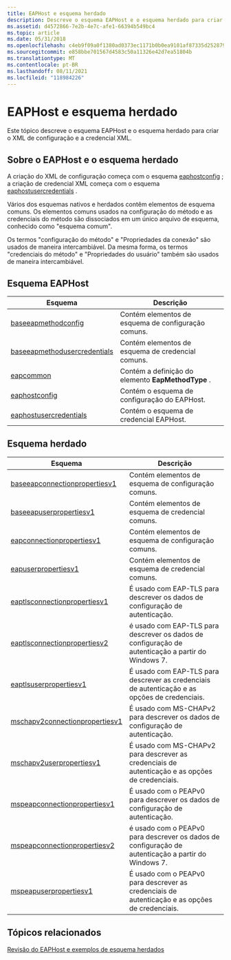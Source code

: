 ```yaml
---
title: EAPHost e esquema herdado
description: Descreve o esquema EAPHost e o esquema herdado para criar o XML de configuração e a credencial XML.
ms.assetid: d4572866-7e2b-4e7c-afe1-66394b549bc4
ms.topic: article
ms.date: 05/31/2018
ms.openlocfilehash: c4eb9f09a0f1380ad0373ec1171b0b0ea9101af87335d25287969d9a5f7f2da9
ms.sourcegitcommit: e858bbe701567d4583c50a11326e42d7ea51804b
ms.translationtype: MT
ms.contentlocale: pt-BR
ms.lasthandoff: 08/11/2021
ms.locfileid: "118984226"
---
```

# <a name="eaphost-and-legacy-schema"></a>EAPHost e esquema herdado

Este tópico descreve o esquema EAPHost e o esquema herdado para criar o XML de configuração e a credencial XML.

## <a name="about-eaphost-and-legacy-schema"></a>Sobre o EAPHost e o esquema herdado

A criação do XML de configuração começa com o esquema [eaphostconfig](eaphostconfigschema-schema.md) ; a criação de credencial XML começa com o esquema [eaphostusercredentials](eaphostusercredentialsschema-schema.md) .

Vários dos esquemas nativos e herdados contêm elementos de esquema comuns. Os elementos comuns usados na configuração do método e as credenciais do método são dissociados em um único arquivo de esquema, conhecido como "esquema comum".

Os termos "configuração do método" e "Propriedades da conexão" são usados de maneira intercambiável. Da mesma forma, os termos "credenciais do método" e "Propriedades do usuário" também são usados de maneira intercambiável.

## <a name="eaphost-schema"></a>Esquema EAPHost



| Esquema                                                                        | Descrição                                        |
|-------------------------------------------------------------------------------|----------------------------------------------------|
| [baseeapmethodconfig](baseeapmethodconfigschema-schema.md)                   | Contém elementos de esquema de configuração comuns.     |
| [baseeapmethodusercredentials](baseeapmethodusercredentialsschema-schema.md) | Contém elementos de esquema de credencial comuns.        |
| [eapcommon](eapcommonschema-schema.md)                                       | Contém a definição do elemento **EapMethodType** . |
| [eaphostconfig](eaphostconfigschema-schema.md)                               | Contém o esquema de configuração do EAPHost.             |
| [eaphostusercredentials](eaphostusercredentialsschema-schema.md)             | Contém o esquema de credencial EAPHost.                |



 

## <a name="legacy-schema"></a>Esquema herdado



| Esquema                                                                            | Descrição                                                                                  |
|-----------------------------------------------------------------------------------|----------------------------------------------------------------------------------------------|
| [baseeapconnectionpropertiesv1](baseeapconnectionpropertiesv1schema-schema.md)   | Contém elementos de esquema de configuração comuns.                                               |
| [baseeapuserpropertiesv1](baseeapuserpropertiesv1schema-schema.md)               | Contém elementos de esquema de credencial comuns.                                                  |
| [eapconnectionpropertiesv1](eapconnectionpropertiesv1schema-schema.md)           | Contém elementos de esquema de configuração comuns.                                               |
| [eapuserpropertiesv1](eapuserpropertiesv1schema-schema.md)                       | Contém elementos de esquema de credencial comuns.                                                  |
| [eaptlsconnectionpropertiesv1](eaptlsconnectionpropertiesv1schema-schema.md)     | É usado com EAP-TLS para descrever os dados de configuração de autenticação.                          |
| [eaptlsconnectionpropertiesv2](eaptlsconnectionpropertiesv2schema-schema.md)     | é usado com EAP-TLS para descrever os dados de configuração de autenticação a partir do Windows 7. |
| [eaptlsuserpropertiesv1](eaptlsuserpropertiesv1schema-schema.md)                 | É usado com EAP-TLS para descrever as credenciais de autenticação e as opções de credenciais.          |
| [mschapv2connectionpropertiesv1](mschapv2connectionpropertiesv1schema-schema.md) | É usado com MS-CHAPv2 para descrever os dados de configuração de autenticação.                        |
| [mschapv2userpropertiesv1](mschapv2userpropertiesv1schema-schema.md)             | É usado com MS-CHAPv2 para descrever as credenciais de autenticação e as opções de credenciais.        |
| [mspeapconnectionpropertiesv1](mspeapconnectionpropertiesv1schema-schema.md)     | É usado com o PEAPv0 para descrever os dados de configuração de autenticação.                           |
| [mspeapconnectionpropertiesv2](mspeapconnectionpropertiesv2schema-schema.md)     | é usado com o PEAPv0 para descrever os dados de configuração de autenticação a partir do Windows 7.  |
| [mspeapuserpropertiesv1](mspeapuserpropertiesv1schema-schema.md)                 | É usado com o PEAPv0 para descrever as credenciais de autenticação e as opções de credenciais.           |



 

## <a name="related-topics"></a>Tópicos relacionados

<dl> <dt>

[Revisão do EAPHost e exemplos de esquema herdados](eaphost-schemas.md)
</dt> </dl>

 

 




